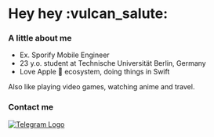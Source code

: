<h1> Hey hey :vulcan_salute: </h1>

<h3> A little about me </h3>

<ul>
  <li> Ex. Sporify Mobile Engineer </li>
  <li> 23 y.o. student at Technische Universität Berlin, Germany </li>
  <li> Love Apple  ecosystem, doing things in Swift </li>
</ul>

<p>
Also like playing video games, watching anime and travel.  
</p>

<h3> Contact me </h3>
<p> 
  <a href="https://s.mkpwnz.moe/tg-gh" target="_blank">
   <img src="https://img.shields.io/badge/telegram-000000?logo=telegram&style=for-the-badge" alt="Telegram Logo">
  </a> 
</p>

<!-- Ohh, you found me :] -->

